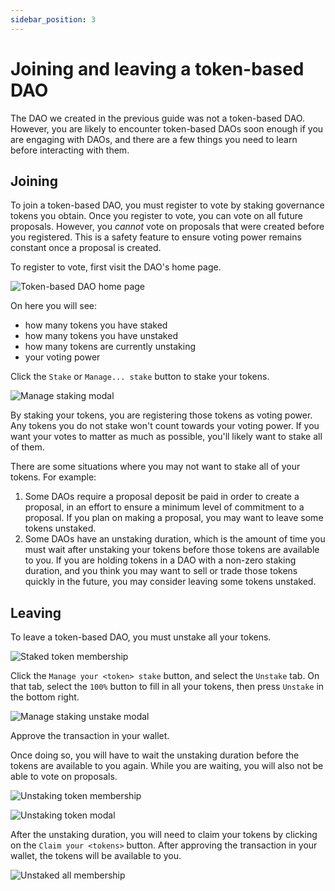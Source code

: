 ```yaml
---
sidebar_position: 3
---
```


# Joining and leaving a token-based DAO

The DAO we created in the previous guide was not a token-based DAO. However, you
are likely to encounter token-based DAOs soon enough if you are engaging with
DAOs, and there are a few things you need to learn before interacting with them.

## Joining

To join a token-based DAO, you must register to vote by staking governance
tokens you obtain. Once you register to vote, you can vote on all future
proposals. However, you _cannot_ vote on proposals that were created before you
registered. This is a safety feature to ensure voting power remains constant
once a proposal is created.

To register to vote, first visit the DAO's home page.

![Token-based DAO home page](/img/quickstart/token-based-home.png)

On here you will see:

- how many tokens you have staked
- how many tokens you have unstaked
- how many tokens are currently unstaking
- your voting power

Click the `Stake` or `Manage... stake` button to stake your tokens.

![Manage staking modal](/img/quickstart/manage-staking.png)

By staking your tokens, you are registering those tokens as voting power. Any
tokens you do not stake won't count towards your voting power. If you want your
votes to matter as much as possible, you'll likely want to stake all of them.

There are some situations where you may not want to stake all of your tokens.
For example:

1. Some DAOs require a proposal deposit be paid in order to create a proposal,
   in an effort to ensure a minimum level of commitment to a proposal. If you
   plan on making a proposal, you may want to leave some tokens unstaked.
2. Some DAOs have an unstaking duration, which is the amount of time you must
   wait after unstaking your tokens before those tokens are available to you. If
   you are holding tokens in a DAO with a non-zero staking duration, and you
   think you may want to sell or trade those tokens quickly in the future, you
   may consider leaving some tokens unstaked.

## Leaving

To leave a token-based DAO, you must unstake all your tokens.

![Staked token membership](/img/quickstart/staked-membership.png)

Click the `Manage your <token> stake` button, and select the `Unstake` tab. On
that tab, select the `100%` button to fill in all your tokens, then press
`Unstake` in the bottom right.

![Manage staking unstake modal](/img/quickstart/manage-staking-unstake-all.png)

Approve the transaction in your wallet.

Once doing so, you will have to wait the unstaking duration before the tokens
are available to you again. While you are waiting, you will also not be able to
vote on proposals.

![Unstaking token membership](/img/quickstart/your-membership-unstaking.png)

![Unstaking token modal](/img/quickstart/unstaking-modal.png)

After the unstaking duration, you will need to claim your tokens by clicking on
the `Claim your <tokens>` button. After approving the transaction in your
wallet, the tokens will be available to you.

![Unstaked all membership](/img/quickstart/your-membership-nothing-staked.png)
